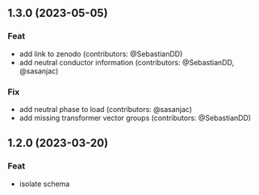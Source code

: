 ## 1.3.0 (2023-05-05)

### Feat

- add link to zenodo (contributors: @SebastianDD)
- add neutral conductor information (contributors: @SebastianDD, @sasanjac)

### Fix

- add neutral phase to load (contributors: @sasanjac)
- add missing transformer vector groups (contributors: @SebastianDD)

## 1.2.0 (2023-03-20)

### Feat

- isolate schema

